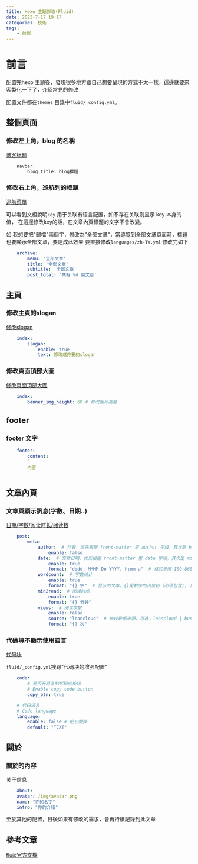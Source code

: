 ```yaml
---
title: Hexo 主題修改(Fluid)
date: 2023-7-17 19:17
categories: 技術
tags:
    - 前端
---
```


# 前言
配置完hexo 主題後，發現很多地方跟自己想要呈現的方式不太一樣，這邊就要來客製化一下了，介紹常見的修改

配置文件都在`themes` 目錄中`fluid/_config.yml`。

## 整個頁面
### 修改左上角，blog 的名稱

[博客标题](https://hexo.fluid-dev.com/docs/guide/#%E5%8D%9A%E5%AE%A2%E6%A0%87%E9%A2%98)

```bash
    navbar:
        blog_title: blog標題
```


### 修改右上角，巡航列的標題

[巡航菜單](https://hexo.fluid-dev.com/docs/guide/#%E5%AF%BC%E8%88%AA%E8%8F%9C%E5%8D%95)

可以看到文檔說明`key` 用于关联有语言配置，如不存在关联则显示 key 本身的值，
在這邊修改key的話，在文章內頁標題的文字不會改變。

如:我想要把"歸檔"兩個字，修改為"全部文章"，當導覽到全部文章頁面時，標題也要顯示全部文章，要達成此效果
要直接修改`languages/zh-TW.yml`
修改完如下

```yaml
    archive:
        menu: '全部文章'
        title: '全部文章'
        subtitle: '全部文章'
        post_total: '共有 %d 篇文章'
```


## 主頁
### 修改主頁的slogan

[修改slogan](https://hexo.fluid-dev.com/docs/guide/#slogan-%E6%89%93%E5%AD%97%E6%9C%BA)

```yaml
    index:
        slogan:
            enable: true
            text: 修改成你要的slogan
```


### 修改頁面頂部大圖

[修改頁面頂部大圖](https://hexo.fluid-dev.com/docs/guide/#%E9%A1%B5%E9%9D%A2%E9%A1%B6%E9%83%A8%E5%A4%A7%E5%9B%BE)

```yaml
    index:
        banner_img_height: 60 # 修改圖片高度
```


## footer
### footer 文字

```yaml
    footer:
        content:
        `
        內容
        `

```


## 文章內頁
### 文章頁顯示訊息(字數、日期..)

[日期/字数/阅读时长/阅读数](https://hexo.fluid-dev.com/docs/guide/#%E6%97%A5%E6%9C%9F-%E5%AD%97%E6%95%B0-%E9%98%85%E8%AF%BB%E6%97%B6%E9%95%BF-%E9%98%85%E8%AF%BB%E6%95%B0)

```yaml
    post:
        meta:
            author:  # 作者，优先根据 front-matter 里 author 字段，其次是 hexo 配置中 author 值
                enable: false
            date:  # 文章日期，优先根据 front-matter 里 date 字段，其次是 md 文件日期
                enable: true
                format: "dddd, MMMM Do YYYY, h:mm a"  # 格式参照 ISO-8601 日期格式化
            wordcount:  # 字数统计
                enable: true
                format: "{} 字"  # 显示的文本，{}是数字的占位符（必须包含)，下同
            min2read:  # 阅读时间
                enable: true
                format: "{} 分钟"
            views:  # 阅读次数
                enable: false
                source: "leancloud"  # 统计数据来源，可选：leancloud | busuanzi   注意不蒜子会间歇抽风
                format: "{} 次"
```

### 代碼塊不顯示使用語言

[代码块](https://hexo.fluid-dev.com/docs/guide/#%E4%BB%A3%E7%A0%81%E5%9D%97)

`fluid/_config.yml`搜尋"代码块的增强配置"

```yaml
    code:
        # 是否开启复制代码的按钮
        # Enable copy code button
        copy_btn: true

    # 代码语言
    # Code language
    language:
        enable: false # 把它關掉
        default: "TEXT"

```


## 關於
### 關於的內容

[关于信息](https://hexo.fluid-dev.com/docs/guide/#%E5%85%B3%E4%BA%8E%E4%BF%A1%E6%81%AF)

```yaml
    about:
    avatar: /img/avatar.png
    name: "你的名字"
    intro: "你的介紹"

```

至於其他的配置，日後如果有修改的需求，會再持續記錄到此文章

## 參考文章

[fluid官方文檔](https://hexo.fluid-dev.com/docs/guide/)